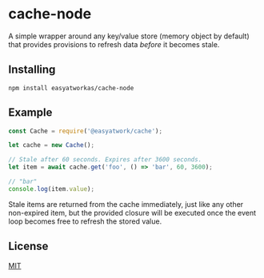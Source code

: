 # cache-node

A simple wrapper around any key/value store (memory object by default) that provides provisions to refresh data _before_ it becomes stale.

## Installing

`npm install easyatworkas/cache-node`

## Example

```JavaScript
const Cache = require('@easyatwork/cache');

let cache = new Cache();

// Stale after 60 seconds. Expires after 3600 seconds.
let item = await cache.get('foo', () => 'bar', 60, 3600);

// "bar"
console.log(item.value);
```

Stale items are returned from the cache immediately, just like any other non-expired item, but the provided closure will be executed once the event loop becomes free to refresh the stored value.

## License
[MIT](https://choosealicense.com/licenses/mit/)
